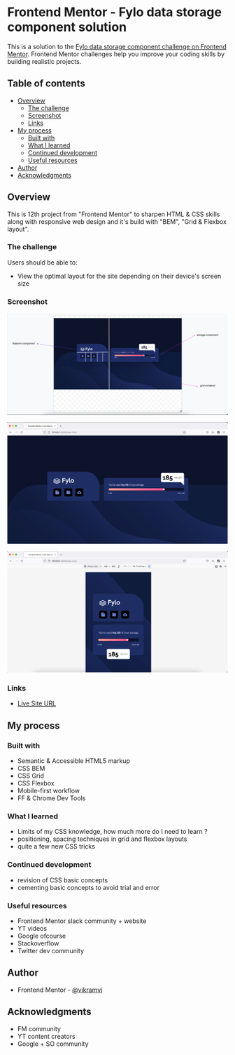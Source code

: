 # Frontend Mentor - Fylo data storage component solution

This is a solution to the [Fylo data storage component challenge on Frontend Mentor](https://www.frontendmentor.io/challenges/fylo-data-storage-component-1dZPRbV5n). Frontend Mentor challenges help you improve your coding skills by building realistic projects.

## Table of contents

- [Overview](#overview)
  - [The challenge](#the-challenge)
  - [Screenshot](#screenshot)
  - [Links](#links)
- [My process](#my-process)
  - [Built with](#built-with)
  - [What I learned](#what-i-learned)
  - [Continued development](#continued-development)
  - [Useful resources](#useful-resources)
- [Author](#author)
- [Acknowledgments](#acknowledgments)

## Overview

This is 12th project from "Frontend Mentor" to sharpen HTML & CSS skills along with responsive web design and it's build with "BEM", "Grid & Flexbox layout".

### The challenge

Users should be able to:

- View the optimal layout for the site depending on their device's screen size

### Screenshot

![Plan Drawing](./screenshots/drawing.png)

![Desktop Preview](./screenshots/desktop.png)

![Mobile Preview](./screenshots/mobile.png)

### Links

- [Live Site URL](https://vikramvi.github.io/Fylo-data-storage-component/)

## My process

### Built with

- Semantic & Accessible HTML5 markup
- CSS BEM
- CSS Grid
- CSS Flexbox
- Mobile-first workflow
- FF & Chrome Dev Tools

### What I learned

- Limits of my CSS knowledge, how much more do I need to learn ?
- positioning, spacing techniques in grid and flexbox layouts
- quite a few new CSS tricks

### Continued development

- revision of CSS basic concepts
- cementing basic concepts to avoid trial and error

### Useful resources

- Frontend Mentor slack community + website
- YT videos
- Google ofcourse
- Stackoverflow
- Twitter dev community

## Author

- Frontend Mentor - [@vikramvi](https://www.frontendmentor.io/profile/vikramvi)

## Acknowledgments

- FM community
- YT content creators
- Google + SO community
